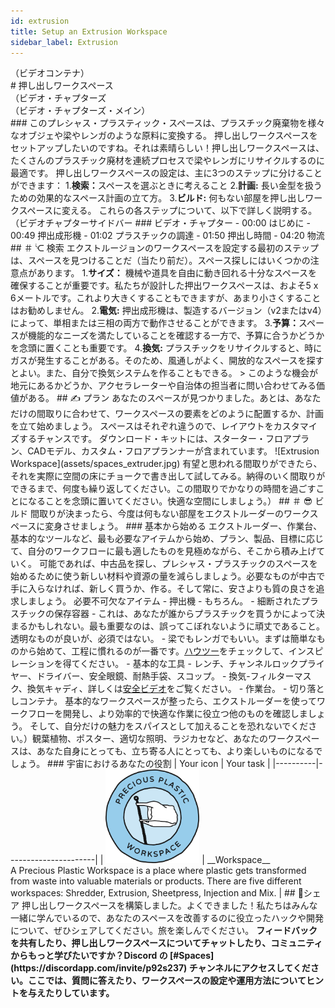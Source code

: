 ```yaml
--- 
id: extrusion 
title: Setup an Extrusion Workspace 
sidebar_label: Extrusion 
--- 
```

<div class="videocontainer">（ビデオコンテナ）</div 
  <iframe width="800" height="400" src="https://www.youtube.com/embed/NuYj4hDjKzU" frameborder="0" allow="accelerometer; autoplay; encrypted-media; gyroscope; picture-in-picture" allowfullscreen></iframe> 
</div> 
<style> 
:root { 
  --highlight: #37b4a3; 
  --hover: #37b4a3; 
} 
</style> 
# 押し出しワークスペース 
<div class="videoChapters">（ビデオ・チャプターズ 
<div class="videoChaptersMain">（ビデオ・チャプターズ・メイン）</div> 
### このプレシャス・プラスティック・スペースは、プラスチック廃棄物を様々なオブジェや梁やレンガのような原料に変換する。 
押し出しワークスペースをセットアップしたいのですね。それは素晴らしい！押し出しワークスペースは、たくさんのプラスチック廃材を連続プロセスで梁やレンガにリサイクルするのに最適です。 
押し出しワークスペースの設定は、主に3つのステップに分けることができます： 
1.<b>検索：</b>スペースを選ぶときに考えること 
2.<b>計画:</b> 長い金型を扱うための効果的なスペース計画の立て方。 
3.<b>ビルド:</b> 何もない部屋を押し出しワークスペースに変える。 
これらの各ステップについて、以下で詳しく説明する。 
</div> 
<div class="videoChaptersSidebar">（ビデオチャプターサイドバー 
### ビデオ・チャプター 
- 00:00 はじめに 
- 00:49 押出成形機 
- 01:02 プラスチックの調達 
- 01:50 押出し時間 
- 04:20 物流 
</div> 
</div> 
## ＃ ᔍ 検索 
エクストルージョンのワークスペースを設定する最初のステップは、スペースを見つけることだ（当たり前だ）。スペース探しにはいくつかの注意点があります。 
1.<b>サイズ：</b> 機械や道具を自由に動き回れる十分なスペースを確保することが重要です。私たちが設計した押出ワークスペースは、およそ5 x 6メートルです。これより大きくすることもできますが、あまり小さくすることはお勧めしません。 
2.<b>電気:</b> 押出成形機は、製造するバージョン（v2またはv4）によって、単相または三相の両方で動作させることができます。 
3.<b>予算：</b>スペースが機能的なニーズを満たしていることを確認する一方で、予算に合うかどうかを念頭に置くことも重要です。 
4.<b>換気:</b> プラスチックをリサイクルすると、時にガスが発生することがある。そのため、風通しがよく、開放的なスペースを探すとよい。また、自分で換気システムを作ることもできる。 
> このような機会が地元にあるかどうか、アクセラレーターや自治体の担当者に問い合わせてみる価値がある。 
## ✍️ プラン 
あなたのスペースが見つかりました。あとは、あなただけの間取りに合わせて、ワークスペースの要素をどのように配置するか、計画を立て始めましょう。 
スペースはそれぞれ違うので、レイアウトをカスタマイズするチャンスです。 
ダウンロード・キットには、スターター・フロアプラン、CADモデル、カスタム・フロアプランナーが含まれています。 
![Extrusion Workspace](assets/spaces_extruder.jpg) 
有望と思われる間取りができたら、それを実際に空間の床にチョークで書き出して試してみる。納得のいく間取りができるまで、何度も繰り返してください。この間取りでかなりの時間を過ごすことになることを念頭に置いてください。快適な空間にしましょう。） 
## ＃ 😎 ビルド 
間取りが決まったら、今度は何もない部屋をエクストルーダーのワークスペースに変身させましょう。 
### 基本から始める 
エクストルーダー、作業台、基本的なツールなど、最も必要なアイテムから始め、プラン、製品、目標に応じて、自分のワークフローに最も適したものを見極めながら、そこから積み上げていく。 
可能であれば、中古品を探し、プレシャス・プラスチックのスペースを始めるために使う新しい材料や資源の量を減らしましょう。必要なものが中古で手に入らなければ、新しく買うか、作る。そして常に、安さよりも質の良さを追求しましょう。 
必要不可欠なアイテム 
- 押出機 - もちろん。 
- 細断されたプラスチックの保存容器 - これは、あなたが誰からプラスチックを買うかによって決まるかもしれない。最も重要なのは、誤ってこぼれないように頑丈であること。透明なものが良いが、必須ではない。 
- 梁でもレンガでもいい。まずは簡単なものから始めて、工程に慣れるのが一番です。<a href="https://community.preciousplastic.com/">ハウツー</a>をチェックして、インスピレーションを得てください。 
- 基本的な工具 - レンチ、チャンネルロックプライヤー、ドライバー、安全眼鏡、耐熱手袋、スコップ。 
- 換気-フィルターマスク、換気キャディ、詳しくは<a href="https://community.preciousplastic.com/academy/plastic/safety">安全ビデオ</a>をご覧ください。 
- 作業台。 
- 切り落としコンテナ。 
基本的なワークスペースが整ったら、エクストルーダーを使ってワークフローを開発し、より効率的で快適な作業に役立つ他のものを確認しましょう。 
そして、自分だけの魅力をスパイスとして加えることを恐れないでください。）観葉植物、ポスター、適切な照明、ラジカセなど、あなたのワークスペースは、あなた自身にとっても、立ち寄る人にとっても、より楽しいものになるでしょう。 
### 宇宙におけるあなたの役割 
| Your icon  |  Your task | 
|----------|----------------------| 
| <img src="../assets/universe/badge-workspace.png" width="150"/>        |  __Workspace__ <br> A Precious Plastic Workspace is a place where plastic gets transformed from waste into valuable materials or products. There are five different workspaces: Shredder, Extrusion, Sheetpress, Injection and Mix. | 
## 👋シェア 
押し出しワークスペースを構築しました。よくできました！私たちはみんな一緒に学んでいるので、あなたのスペースを改善するのに役立ったハックや開発について、ぜひシェアしてください。旅を楽しんでください。 
<b>フィードバックを共有したり、押し出しワークスペースについてチャットしたり、コミュニティからもっと学びたいですか？Discord の [#Spaces](https://discordapp.com/invite/p92s237) チャンネルにアクセスしてください。ここでは、質問に答えたり、ワークスペースの設定や運用方法についてヒントを与えたりしています。 

